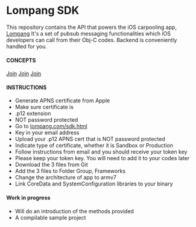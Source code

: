 Lompang SDK
===========

This repository contains the API that powers the iOS carpooling app, [Lompang](http://appstore.com/lompang) It's a set of pubsub messaging functionalities which iOS developers can call from their Obj-C codes. Backend is conveniently handled for you.


#### CONCEPTS
[Join](http://lompang.com/images/sdkjoin.png)
[Join](http://lompang.com/images/sdklisten.png)
[Join](http://lompang.com/images/sdkpost.png)

#### INSTRUCTIONS
* Generate APNS certificate from Apple
* Make sure certificate is
 * .p12 extension
 * NOT password protected
* Go to [lompang.com/sdk.html](http://lompang.com/sdk.html)
 * Key in your email address
 * Upload your .p12 APNS cert that is NOT password protected
 * Indicate type of certificate, whether it is Sandbox or Production
* Follow instructions from email and you should receive your token key
* Please keep your token key. You will need to add it to your codes later
* Download the 3 files from Git
* Add the 3 files to Folder Group, Frameworks
* Change the architecture of app to armv7
* Link CoreData and SystemConfiguration libraries to your binary

#### Work in progress
* Will do an introduction of the methods provided
* A compilable sample project
